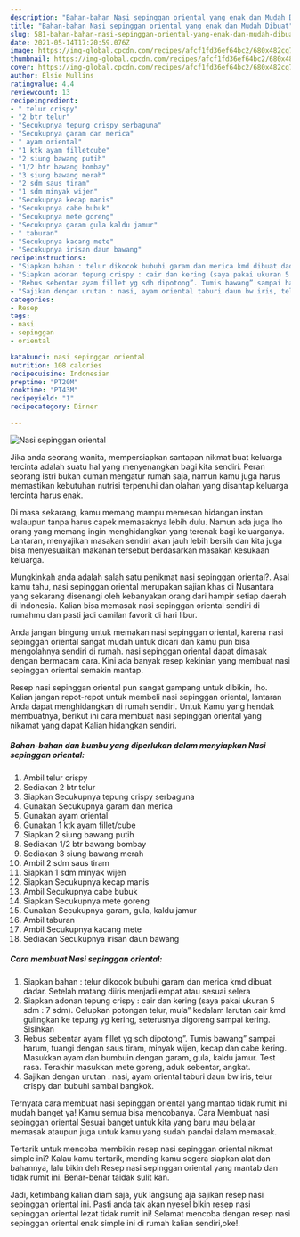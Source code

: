 ```yaml
---
description: "Bahan-bahan Nasi sepinggan oriental yang enak dan Mudah Dibuat"
title: "Bahan-bahan Nasi sepinggan oriental yang enak dan Mudah Dibuat"
slug: 581-bahan-bahan-nasi-sepinggan-oriental-yang-enak-dan-mudah-dibuat
date: 2021-05-14T17:20:59.076Z
image: https://img-global.cpcdn.com/recipes/afcf1fd36ef64bc2/680x482cq70/nasi-sepinggan-oriental-foto-resep-utama.jpg
thumbnail: https://img-global.cpcdn.com/recipes/afcf1fd36ef64bc2/680x482cq70/nasi-sepinggan-oriental-foto-resep-utama.jpg
cover: https://img-global.cpcdn.com/recipes/afcf1fd36ef64bc2/680x482cq70/nasi-sepinggan-oriental-foto-resep-utama.jpg
author: Elsie Mullins
ratingvalue: 4.4
reviewcount: 13
recipeingredient:
- " telur crispy"
- "2 btr telur"
- "Secukupnya tepung crispy serbaguna"
- "Secukupnya garam dan merica"
- " ayam oriental"
- "1 ktk ayam filletcube"
- "2 siung bawang putih"
- "1/2 btr bawang bombay"
- "3 siung bawang merah"
- "2 sdm saus tiram"
- "1 sdm minyak wijen"
- "Secukupnya kecap manis"
- "Secukupnya cabe bubuk"
- "Secukupnya mete goreng"
- "Secukupnya garam gula kaldu jamur"
- " taburan"
- "Secukupnya kacang mete"
- "Secukupnya irisan daun bawang"
recipeinstructions:
- "Siapkan bahan : telur dikocok bubuhi garam dan merica kmd dibuat dadar. Setelah matang diiris menjadi empat atau sesuai selera"
- "Siapkan adonan tepung crispy : cair dan kering (saya pakai ukuran 5 sdm : 7 sdm). Celupkan potongan telur, mula” kedalam larutan cair kmd gulingkan ke tepung yg kering, seterusnya digoreng sampai kering. Sisihkan"
- "Rebus sebentar ayam fillet yg sdh dipotong”. Tumis bawang” sampai harum, tuangi dengan saus tiram, minyak wijen, kecap dan cabe kering. Masukkan ayam dan bumbuin dengan garam, gula, kaldu jamur. Test rasa. Terakhir masukkan mete goreng, aduk sebentar, angkat."
- "Sajikan dengan urutan : nasi, ayam oriental taburi daun bw iris, telur crispy dan bubuhi sambal bangkok."
categories:
- Resep
tags:
- nasi
- sepinggan
- oriental

katakunci: nasi sepinggan oriental 
nutrition: 108 calories
recipecuisine: Indonesian
preptime: "PT20M"
cooktime: "PT43M"
recipeyield: "1"
recipecategory: Dinner

---
```



![Nasi sepinggan oriental](https://img-global.cpcdn.com/recipes/afcf1fd36ef64bc2/680x482cq70/nasi-sepinggan-oriental-foto-resep-utama.jpg)

Jika anda seorang wanita, mempersiapkan santapan nikmat buat keluarga tercinta adalah suatu hal yang menyenangkan bagi kita sendiri. Peran seorang istri bukan cuman mengatur rumah saja, namun kamu juga harus memastikan kebutuhan nutrisi terpenuhi dan olahan yang disantap keluarga tercinta harus enak.

Di masa  sekarang, kamu memang mampu memesan hidangan instan walaupun tanpa harus capek memasaknya lebih dulu. Namun ada juga lho orang yang memang ingin menghidangkan yang terenak bagi keluarganya. Lantaran, menyajikan masakan sendiri akan jauh lebih bersih dan kita juga bisa menyesuaikan makanan tersebut berdasarkan masakan kesukaan keluarga. 



Mungkinkah anda adalah salah satu penikmat nasi sepinggan oriental?. Asal kamu tahu, nasi sepinggan oriental merupakan sajian khas di Nusantara yang sekarang disenangi oleh kebanyakan orang dari hampir setiap daerah di Indonesia. Kalian bisa memasak nasi sepinggan oriental sendiri di rumahmu dan pasti jadi camilan favorit di hari libur.

Anda jangan bingung untuk memakan nasi sepinggan oriental, karena nasi sepinggan oriental sangat mudah untuk dicari dan kamu pun bisa mengolahnya sendiri di rumah. nasi sepinggan oriental dapat dimasak dengan bermacam cara. Kini ada banyak resep kekinian yang membuat nasi sepinggan oriental semakin mantap.

Resep nasi sepinggan oriental pun sangat gampang untuk dibikin, lho. Kalian jangan repot-repot untuk membeli nasi sepinggan oriental, lantaran Anda dapat menghidangkan di rumah sendiri. Untuk Kamu yang hendak membuatnya, berikut ini cara membuat nasi sepinggan oriental yang nikamat yang dapat Kalian hidangkan sendiri.

<!--inarticleads1-->

##### Bahan-bahan dan bumbu yang diperlukan dalam menyiapkan Nasi sepinggan oriental:

1. Ambil  telur crispy
1. Sediakan 2 btr telur
1. Siapkan Secukupnya tepung crispy serbaguna
1. Gunakan Secukupnya garam dan merica
1. Gunakan  ayam oriental
1. Gunakan 1 ktk ayam fillet/cube
1. Siapkan 2 siung bawang putih
1. Sediakan 1/2 btr bawang bombay
1. Sediakan 3 siung bawang merah
1. Ambil 2 sdm saus tiram
1. Siapkan 1 sdm minyak wijen
1. Siapkan Secukupnya kecap manis
1. Ambil Secukupnya cabe bubuk
1. Siapkan Secukupnya mete goreng
1. Gunakan Secukupnya garam, gula, kaldu jamur
1. Ambil  taburan
1. Ambil Secukupnya kacang mete
1. Sediakan Secukupnya irisan daun bawang




<!--inarticleads2-->

##### Cara membuat Nasi sepinggan oriental:

1. Siapkan bahan : telur dikocok bubuhi garam dan merica kmd dibuat dadar. Setelah matang diiris menjadi empat atau sesuai selera
1. Siapkan adonan tepung crispy : cair dan kering (saya pakai ukuran 5 sdm : 7 sdm). Celupkan potongan telur, mula” kedalam larutan cair kmd gulingkan ke tepung yg kering, seterusnya digoreng sampai kering. Sisihkan
1. Rebus sebentar ayam fillet yg sdh dipotong”. Tumis bawang” sampai harum, tuangi dengan saus tiram, minyak wijen, kecap dan cabe kering. Masukkan ayam dan bumbuin dengan garam, gula, kaldu jamur. Test rasa. Terakhir masukkan mete goreng, aduk sebentar, angkat.
1. Sajikan dengan urutan : nasi, ayam oriental taburi daun bw iris, telur crispy dan bubuhi sambal bangkok.




Ternyata cara membuat nasi sepinggan oriental yang mantab tidak rumit ini mudah banget ya! Kamu semua bisa mencobanya. Cara Membuat nasi sepinggan oriental Sesuai banget untuk kita yang baru mau belajar memasak ataupun juga untuk kamu yang sudah pandai dalam memasak.

Tertarik untuk mencoba membikin resep nasi sepinggan oriental nikmat simple ini? Kalau kamu tertarik, mending kamu segera siapkan alat dan bahannya, lalu bikin deh Resep nasi sepinggan oriental yang mantab dan tidak rumit ini. Benar-benar taidak sulit kan. 

Jadi, ketimbang kalian diam saja, yuk langsung aja sajikan resep nasi sepinggan oriental ini. Pasti anda tak akan nyesel bikin resep nasi sepinggan oriental lezat tidak rumit ini! Selamat mencoba dengan resep nasi sepinggan oriental enak simple ini di rumah kalian sendiri,oke!.

